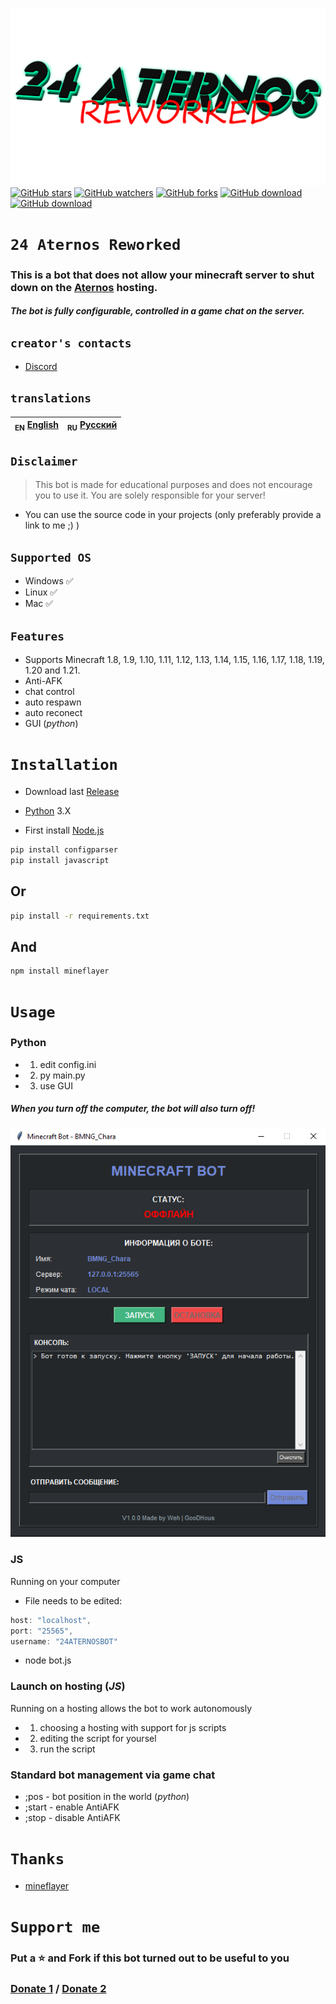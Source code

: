 ![Header](/IMG/1.png)
<a href="https://github.com/YTFort/24-Aternos/stargazers"><img src="https://badgen.net/github/stars/YTFort/24-Aternos" alt="GitHub stars"/></a>
<a href="https://github.com/YTFort/24-Aternos"><img src="https://badgen.net/github/watchers/YTFort/24-Aternos" alt="GitHub watchers"/></a>
<a href="https://github.com/YTFort/24-Aternos"><img src="https://badgen.net/github/forks/YTFort/24-Aternos" alt="GitHub forks"/></a>
<a href="https://github.com/YTFort/24-Aternos/releases"><img src="https://badgen.net/github/assets-dl/YTFort/24-Aternos" alt="GitHub download"/></a>
<a href="https://github.com/YTFort/24-Aternos/releases"><img src="https://badgen.net/github/assets-dl/YTFort/24-Aternos/24-Aternos" alt="GitHub download"/></a>
# `24 Aternos Reworked`
### This is a bot that does not allow your minecraft server to shut down on the [Aternos](https://aternos.org) hosting.
##### The bot is fully configurable, controlled in a game chat on the server.

## `creator's contacts`
- [Discord](https://discord.gg/PAm52zgFAF)


## `translations`
| <sub>EN</sub> [English](README.md) | <sub>RU</sub> [Русский](README_RU.md) |
|-------------------------|----------------------------|

## `Disclaimer`
> This bot is made for educational purposes and does not encourage you to use it. You are solely responsible for your server!

 - You can use the source code in your projects (only preferably provide a link to me ;) )

## `Supported OS`

 * Windows ✅
 * Linux ✅
 * Mac ✅

## `Features`

 * Supports Minecraft 1.8, 1.9, 1.10, 1.11, 1.12, 1.13, 1.14, 1.15, 1.16, 1.17, 1.18, 1.19, 1.20 and 1.21.
 * Anti-AFK
 * chat control
 * auto respawn
 * auto reconect
 * GUI (*python*)

# `Installation`

* Download last [Release](https://github.com/YTFort/24-Aternos/releases)


 * [Python](https://www.python.org) 3.X
 * First install [Node.js](https://nodejs.dev)

```bash
pip install configparser
pip install javascript
```
## Or

```bash
pip install -r requirements.txt
```

## And

```bash
npm install mineflayer
```

# `Usage`

### Python

 * 1. edit config.ini
 * 2. py main.py
 * 3. use GUI

##### When you turn off the computer, the bot will also turn off!

![GUI](/IMG/2.png)

### JS
Running on your computer

 * File needs to be edited:

```js
host: "localhost",
port: "25565",
username: "24ATERNOSBOT"
```
 * node bot.js

### Launch on hosting (*JS*)
Running on a hosting allows the bot to work autonomously

* 1. сhoosing a hosting with support for js scripts
* 2. editing the script for yoursel
* 3. run the script

### Standard bot management via game chat

 * ;pos - bot position in the world (*python*)
 * ;start - enable AntiAFK
 * ;stop - disable AntiAFK

# `Thanks`

- [mineflayer](https://github.com/PrismarineJS/mineflayer)

# `Support me`

### Put a ⭐ and Fork if this bot turned out to be useful to you
### [Donate 1](https://www.donationalerts.com/r/fortcotetm) / [Donate 2](https://new.donatepay.ru/@924403)


